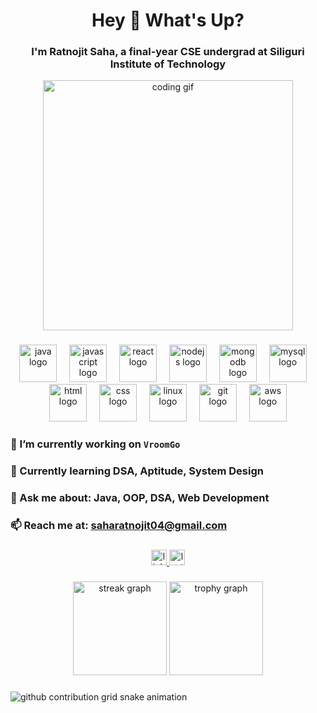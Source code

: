 <h1 align="center">Hey 👋 What's Up?</h1>
<h3 align="center">I'm Ratnojit Saha, a final-year CSE undergrad at Siliguri Institute of Technology</h3>

<p align="center">
  <img src="https://media.giphy.com/media/qgQUggAC3Pfv687qPC/giphy.gif" width="400" alt="coding gif">
</p>

###

<div align="center">
  <img src="https://skillicons.dev/icons?i=java" height="60" alt="java logo" />
  <img width="12" />
  <img src="https://skillicons.dev/icons?i=javascript" height="60" alt="javascript logo" />
  <img width="12" />
  <img src="https://skillicons.dev/icons?i=react" height="60" alt="react logo" />
  <img width="12" />
  <img src="https://skillicons.dev/icons?i=nodejs" height="60" alt="nodejs logo" />
  <img width="12" />
  <img src="https://skillicons.dev/icons?i=mongodb" height="60" alt="mongodb logo" />
  <img width="12" />
  <img src="https://skillicons.dev/icons?i=mysql" height="60" alt="mysql logo" />
  <img width="12" />
  <img src="https://skillicons.dev/icons?i=html" height="60" alt="html logo" />
  <img width="12" />
  <img src="https://skillicons.dev/icons?i=css" height="60" alt="css logo" />
  <img width="12" />
  <img src="https://skillicons.dev/icons?i=linux" height="60" alt="linux logo" />
  <img width="12" />
  <img src="https://skillicons.dev/icons?i=git" height="60" alt="git logo" />
  <img width="12" />
  <img src="https://skillicons.dev/icons?i=aws" height="60" alt="aws logo" />
</div>

###

### 🔭 I’m currently working on `VroomGo`  
### 🌱 Currently learning **DSA, Aptitude, System Design**  
### 💬 Ask me about: **Java, OOP, DSA, Web Development**  
### 📫 Reach me at: **saharatnojit04@gmail.com**

###

<div align="center">
  <a href="https://www.linkedin.com/in/ratnojit-saha-854057268/" target="_blank">
    <img src="https://img.shields.io/static/v1?message=LinkedIn&logo=linkedin&label=&color=0077B5&logoColor=white&labelColor=&style=for-the-badge" height="25" alt="linkedin logo" />
  </a>
  <a href="https://www.leetcode.com/prime_ratno" target="_blank">
    <img src="https://img.shields.io/static/v1?message=LeetCode&logo=leetcode&label=&color=FFA116&logoColor=white&labelColor=&style=for-the-badge" height="25" alt="leetcode logo" />
  </a>
</div>

###

<div align="center">
  <img src="https://streak-stats.demolab.com?user=ratnojitsaha&locale=en&mode=daily&theme=dracula&hide_border=false&border_radius=5" height="150" alt="streak graph" />
  <img src="https://github-profile-trophy.vercel.app/?username=ratnojitsaha&theme=dracula&column=-1&row=1&margin-w=8&margin-h=8" height="150" alt="trophy graph" />
</div>

###

<picture>
  <source media="(prefers-color-scheme: dark)" srcset="https://raw.githubusercontent.com/ratnojitsaha/ratnojitsaha/output/pacman-dark.svg">
  <source media="(prefers-color-scheme: light)" srcset="https://raw.githubusercontent.com/ratnojitsaha/ratnojitsaha/output/pacman.svg">
  <img alt="github contribution grid snake animation" src="https://raw.githubusercontent.com/ratnojitsaha/ratnojitsaha/output/pacman.svg">
</picture>


###
